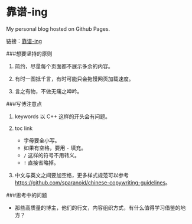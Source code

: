 靠谱-ing
=================

My personal blog hosted on Github Pages.

链接：[靠谱-ing](http://www.mazhuang.org)

###想要坚持的原则

1. 简约，尽量每个页面都不展示多余的内容。

2. 有时一图抵千言，有时可能只会拖慢网页加载速度。

3. 言之有物，不做无痛之呻吟。

###写博注意点

1. keywords 以 C++ 这样的开头会有问题。

1. toc link
    * 字母要全小写。
    * 如果有空格，要用 `-` 填充。
    * `/` 这样的符号不用转义。
    * `!` 直接省略掉。

1. 中文与英文之间要加空格，更多样式规范可以参考 <https://github.com/sparanoid/chinese-copywriting-guidelines>。

###思考中的问题

* 那些高质量的博主，他们的行文，内容组织方式，有什么值得学习借鉴的地方？
